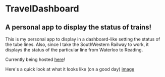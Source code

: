 # TravelDashboard
## A personal app to display the status of trains!
This is my personal app to display in a dashboard-like setting the status of the tube lines.
Also, since I take the SouthWestern Railway to work, it displays the status of the particular line from Waterloo to Reading.

Currently being hosted [here](https://kaixuankhoo.com)!

Here's a quick look at what it looks like (on a good day)
[image](screenshot.png)
